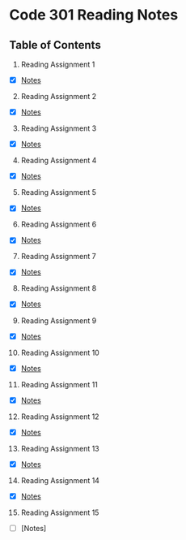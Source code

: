 # Code 301 Reading Notes

## Table of Contents

1. Reading Assignment 1
- [x] [Notes](https://github.com/myerstina515/reading-notes/blob/master/301/class-01.md)
2. Reading Assignment 2
- [x] [Notes](https://github.com/myerstina515/reading-notes/blob/master/301/class-02.md)
3. Reading Assignment 3 
- [x] [Notes](https://github.com/myerstina515/reading-notes/blob/master/301/class-03.md)
4. Reading Assignment 4
- [x] [Notes](https://github.com/myerstina515/reading-notes/blob/master/301/class-04.md)
5. Reading Assignment 5
- [x] [Notes](https://github.com/myerstina515/reading-notes/blob/master/301/class-05.md)
6. Reading Assignment 6
- [x] [Notes](https://github.com/myerstina515/reading-notes/blob/master/301/class-06.md)
7. Reading Assignment 7
- [x] [Notes](https://github.com/myerstina515/reading-notes/blob/master/301/class-07.md)
8. Reading Assignment 8
- [x] [Notes](https://github.com/myerstina515/reading-notes/blob/master/301/class-08.md)
9. Reading Assignment 9
- [x] [Notes](https://github.com/myerstina515/reading-notes/blob/master/301/class-09.md)
10. Reading Assignment 10
- [x] [Notes](https://github.com/myerstina515/reading-notes/blob/master/301/class-10.md)
11. Reading Assignment 11 
- [x] [Notes](https://github.com/myerstina515/reading-notes/blob/master/301/class-11.md)
12. Reading Assignment 12
- [x] [Notes](https://github.com/myerstina515/reading-notes/blob/master/301/class-12.md)
13. Reading Assignment 13
- [x] [Notes](https://github.com/myerstina515/reading-notes/blob/master/301/class-13.md)
14. Reading Assignment 14
- [x] [Notes](https://github.com/myerstina515/reading-notes/blob/master/301/class-14.md)
15. Reading Assignment 15
- [ ] [Notes]
